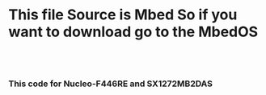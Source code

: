 # This file Source is Mbed So if you want to download go to the MbedOS
<br></br>
### This code for Nucleo-F446RE and SX1272MB2DAS
